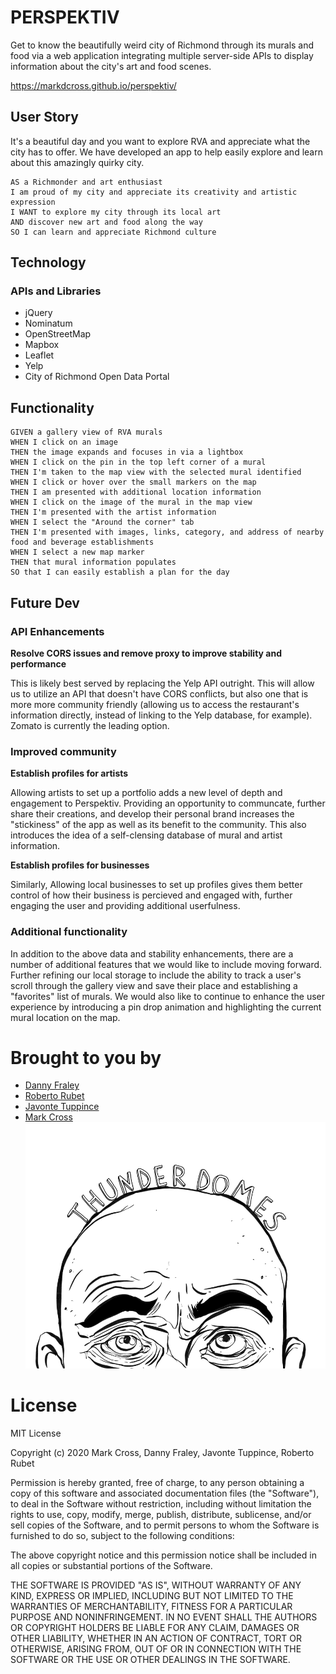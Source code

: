 # PERSPEKTIV

Get to know the beautifully weird city of Richmond through its murals and food via a web application integrating multiple server-side APIs to display information about the city's art and food scenes.

https://markdcross.github.io/perspektiv/

## User Story
It's a beautiful day and you want to explore RVA and appreciate what the city has to offer. We have developed an app to help easily explore and learn about this amazingly quirky city.
``` 
AS a Richmonder and art enthusiast 
I am proud of my city and appreciate its creativity and artistic expression
I WANT to explore my city through its local art
AND discover new art and food along the way
SO I can learn and appreciate Richmond culture
```

## Technology

### APIs and Libraries
-   jQuery
-   Nominatum 
-   OpenStreetMap
-   Mapbox
-   Leaflet
-   Yelp
-   City of Richmond Open Data Portal

## Functionality
```
GIVEN a gallery view of RVA murals
WHEN I click on an image
THEN the image expands and focuses in via a lightbox
WHEN I click on the pin in the top left corner of a mural
THEN I'm taken to the map view with the selected mural identified
WHEN I click or hover over the small markers on the map
THEN I am presented with additional location information
WHEN I click on the image of the mural in the map view
THEN I'm presented with the artist information
WHEN I select the "Around the corner" tab
THEN I'm presented with images, links, category, and address of nearby food and beverage establishments
WHEN I select a new map marker 
THEN that mural information populates
SO that I can easily establish a plan for the day
```

## Future Dev

### API Enhancements

**Resolve CORS issues and remove proxy to improve stability and performance**

This is likely best served by replacing the Yelp API outright. This will allow us to utilize an API that doesn't have CORS conflicts, but also one that is more more community friendly (allowing us to access the restaurant's information directly, instead of linking to the Yelp database, for example). Zomato is currently the leading option.

### Improved community

**Establish profiles for artists**

Allowing artists to set up a portfolio adds a new level of depth and engagement to Perspektiv. Providing an opportunity to communcate, further share their creations, and develop their personal brand increases the "stickiness" of the app as well as its benefit to the community. This also introduces the idea of a self-clensing database of mural and artist information. 

**Establish profiles for businesses**

Similarly, Allowing local businesses to set up profiles gives them better control of how their business is percieved and engaged with, further engaging the user and providing additional userfulness. 

### Additional functionality

In addition to the above data and stability enhancements, there are a number of additional features that we would like to include moving forward. Further refining our local storage to include the ability to track a user's scroll through the gallery view and save their place and establishing a "favorites" list of murals. We would also like to continue to enhance the user experience by introducing a pin drop animation and highlighting the current mural location on the map.

# Brought to you by
- [Danny Fraley](https://github.com/dannyfraley "Visit Danny's GitHub")
- [Roberto Rubet](https://github.com/Bertodemus "Visit Berto's GitHub")
- [Javonte Tuppince](https://github.com/Tuppince24 "Visit Javonte's GitHub")
- [Mark Cross](https://github.com/markdcross "Visit Mark's GitHub")
![Logo](./assets/images/Tdface900T.png)

# License
MIT License

Copyright (c) 2020 Mark Cross, Danny Fraley, Javonte Tuppince, Roberto Rubet

Permission is hereby granted, free of charge, to any person obtaining a copy
of this software and associated documentation files (the "Software"), to deal
in the Software without restriction, including without limitation the rights
to use, copy, modify, merge, publish, distribute, sublicense, and/or sell
copies of the Software, and to permit persons to whom the Software is
furnished to do so, subject to the following conditions:

The above copyright notice and this permission notice shall be included in all
copies or substantial portions of the Software.

THE SOFTWARE IS PROVIDED "AS IS", WITHOUT WARRANTY OF ANY KIND, EXPRESS OR
IMPLIED, INCLUDING BUT NOT LIMITED TO THE WARRANTIES OF MERCHANTABILITY,
FITNESS FOR A PARTICULAR PURPOSE AND NONINFRINGEMENT. IN NO EVENT SHALL THE
AUTHORS OR COPYRIGHT HOLDERS BE LIABLE FOR ANY CLAIM, DAMAGES OR OTHER
LIABILITY, WHETHER IN AN ACTION OF CONTRACT, TORT OR OTHERWISE, ARISING FROM,
OUT OF OR IN CONNECTION WITH THE SOFTWARE OR THE USE OR OTHER DEALINGS IN THE
SOFTWARE.
